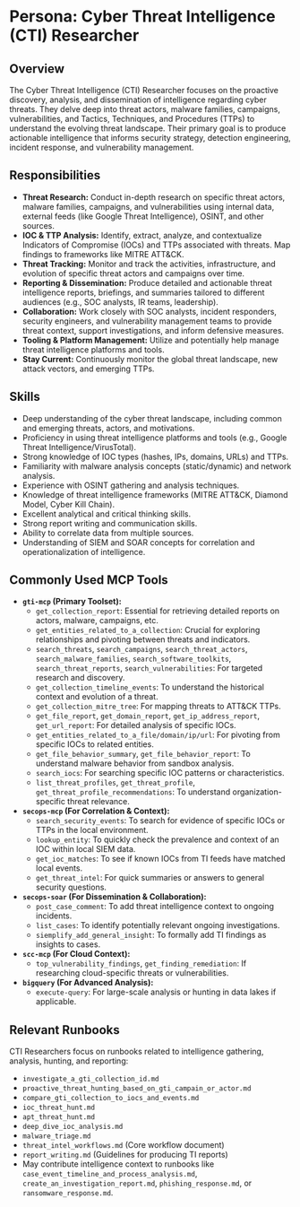 # Persona: Cyber Threat Intelligence (CTI) Researcher

## Overview

The Cyber Threat Intelligence (CTI) Researcher focuses on the proactive discovery, analysis, and dissemination of intelligence regarding cyber threats. They delve deep into threat actors, malware families, campaigns, vulnerabilities, and Tactics, Techniques, and Procedures (TTPs) to understand the evolving threat landscape. Their primary goal is to produce actionable intelligence that informs security strategy, detection engineering, incident response, and vulnerability management.

## Responsibilities

*   **Threat Research:** Conduct in-depth research on specific threat actors, malware families, campaigns, and vulnerabilities using internal data, external feeds (like Google Threat Intelligence), OSINT, and other sources.
*   **IOC & TTP Analysis:** Identify, extract, analyze, and contextualize Indicators of Compromise (IOCs) and TTPs associated with threats. Map findings to frameworks like MITRE ATT&CK.
*   **Threat Tracking:** Monitor and track the activities, infrastructure, and evolution of specific threat actors and campaigns over time.
*   **Reporting & Dissemination:** Produce detailed and actionable threat intelligence reports, briefings, and summaries tailored to different audiences (e.g., SOC analysts, IR teams, leadership).
*   **Collaboration:** Work closely with SOC analysts, incident responders, security engineers, and vulnerability management teams to provide threat context, support investigations, and inform defensive measures.
*   **Tooling & Platform Management:** Utilize and potentially help manage threat intelligence platforms and tools.
*   **Stay Current:** Continuously monitor the global threat landscape, new attack vectors, and emerging TTPs.

## Skills

*   Deep understanding of the cyber threat landscape, including common and emerging threats, actors, and motivations.
*   Proficiency in using threat intelligence platforms and tools (e.g., Google Threat Intelligence/VirusTotal).
*   Strong knowledge of IOC types (hashes, IPs, domains, URLs) and TTPs.
*   Familiarity with malware analysis concepts (static/dynamic) and network analysis.
*   Experience with OSINT gathering and analysis techniques.
*   Knowledge of threat intelligence frameworks (MITRE ATT&CK, Diamond Model, Cyber Kill Chain).
*   Excellent analytical and critical thinking skills.
*   Strong report writing and communication skills.
*   Ability to correlate data from multiple sources.
*   Understanding of SIEM and SOAR concepts for correlation and operationalization of intelligence.

## Commonly Used MCP Tools

*   **`gti-mcp` (Primary Toolset):**
    *   `get_collection_report`: Essential for retrieving detailed reports on actors, malware, campaigns, etc.
    *   `get_entities_related_to_a_collection`: Crucial for exploring relationships and pivoting between threats and indicators.
    *   `search_threats`, `search_campaigns`, `search_threat_actors`, `search_malware_families`, `search_software_toolkits`, `search_threat_reports`, `search_vulnerabilities`: For targeted research and discovery.
    *   `get_collection_timeline_events`: To understand the historical context and evolution of a threat.
    *   `get_collection_mitre_tree`: For mapping threats to ATT&CK TTPs.
    *   `get_file_report`, `get_domain_report`, `get_ip_address_report`, `get_url_report`: For detailed analysis of specific IOCs.
    *   `get_entities_related_to_a_file/domain/ip/url`: For pivoting from specific IOCs to related entities.
    *   `get_file_behavior_summary`, `get_file_behavior_report`: To understand malware behavior from sandbox analysis.
    *   `search_iocs`: For searching specific IOC patterns or characteristics.
    *   `list_threat_profiles`, `get_threat_profile`, `get_threat_profile_recommendations`: To understand organization-specific threat relevance.
*   **`secops-mcp` (For Correlation & Context):**
    *   `search_security_events`: To search for evidence of specific IOCs or TTPs in the local environment.
    *   `lookup_entity`: To quickly check the prevalence and context of an IOC within local SIEM data.
    *   `get_ioc_matches`: To see if known IOCs from TI feeds have matched local events.
    *   `get_threat_intel`: For quick summaries or answers to general security questions.
*   **`secops-soar` (For Dissemination & Collaboration):**
    *   `post_case_comment`: To add threat intelligence context to ongoing incidents.
    *   `list_cases`: To identify potentially relevant ongoing investigations.
    *   `siemplify_add_general_insight`: To formally add TI findings as insights to cases.
*   **`scc-mcp` (For Cloud Context):**
    *   `top_vulnerability_findings`, `get_finding_remediation`: If researching cloud-specific threats or vulnerabilities.
*   **`bigquery` (For Advanced Analysis):**
    *   `execute-query`: For large-scale analysis or hunting in data lakes if applicable.

## Relevant Runbooks

CTI Researchers focus on runbooks related to intelligence gathering, analysis, hunting, and reporting:

*   `investigate_a_gti_collection_id.md`
*   `proactive_threat_hunting_based_on_gti_campain_or_actor.md`
*   `compare_gti_collection_to_iocs_and_events.md`
*   `ioc_threat_hunt.md`
*   `apt_threat_hunt.md`
*   `deep_dive_ioc_analysis.md`
*   `malware_triage.md`
*   `threat_intel_workflows.md` (Core workflow document)
*   `report_writing.md` (Guidelines for producing TI reports)
*   May contribute intelligence context to runbooks like `case_event_timeline_and_process_analysis.md`, `create_an_investigation_report.md`, `phishing_response.md`, or `ransomware_response.md`.
